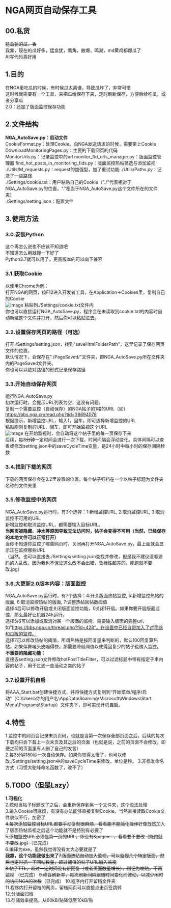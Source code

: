 # NGA网页自动保存工具

## 00.私货

~~猛盒犹的瓜，香~~  
我靠，现在的瓜好多，猛盒犹，鹰角，散爆，鸣潮，md黄鸡都爆瓜了  
AI写代码真好用  

## 1.目的

在NGA里吃瓜的时候，有时候瓜太离谱，导致瓜炸了，非常可惜  
这时候就需要有一个工具，来把瓜给保存下来，定时刷新保存，方便后续吃瓜，或者分享瓜  
2.0：还加了版面监控保存功能

## 2.文件结构

**NGA_AutoSave.py：启动文件**  
CookieFormat.py：处理Cookie。向NGA发送请求的时候，需要带上Cookie  
DownloadMonitoringPages.py：主要的下载网页的代码  
MonitorUrls.py：记录监控中的url
monitor_fid_urls_manager.py：版面监控管理器
find_hot_posts_in_monitoring_fids.py：版面监控热帖筛选与添加监视
./Utils/M_requests.py：request的加强型，加了重试功能
./Utils/Paths.py：记录了一些路径  
./Settings/cookie.txt：用户粘贴自己的Cookie（"./"代表相对于NGA_AutoSave.py的位置，"."相当于NGA_AutoSave.py这个文件所在的文件夹）  
./Settings/setting.json：配置文件  

## 3.使用方法

### 3.0.安装Python

这个再怎么说也不应该不知道吧  
不知道怎么用就搜一下好了  
Python3.7就可以用了，更高版本的可以向下兼容  

### 3.1.获取Cookie

以使用Chrome为例：  
打开NGA的网页，按F12进入开发者工具，在Application->Cookies里，复制自己的Cookie  
![image](https://github.com/soyussleet/NGA_AutoSave_Public/assets/164469268/064ece46-4111-4f92-bcdd-3b5f1e6daea9)
粘贴到./Settings/cookie.txt文件内  
你也可以直接运行NGA_AutoSave.py，程序会在未读取到cookie.txt的内容时自动新建这个文件并打开，然后你可以粘贴进去。

### 3.2.设置保存网页的路径（可选）

打开./Settings/setting.json，找到"saveHtmlFolderPath"，这里记录了保存网页文件的位置。  
默认情况下，会保存在"./PageSaved/"文件夹，即NGA_AutoSave.py所在文件夹内的PageSaved文件夹。  
你也可以以绝对路径的形式记录保存路径  

### 3.3.开始自动保存网页

运行NGA_AutoSave.py  
初次运行时，会提示URL列表为空，这没有问题。  
复制一个需要监控（自动保存）的NGA帖子的1楼的URL（如）https://bbs.nga.cn/read.php?tid=38694078  
根据提示，新增监控URL，输入1，回车，即可选择新增监控的URL  
粘贴刚刚复制的URL，回车，即可开始监视这个URL  
![image](https://github.com/soyussleet/NGA_AutoSave_Public/assets/164469268/d302528e-18d9-494b-a0f8-b6d605164b36)
在开始监视时，会自动将这个帖子里的每一页保存下来  
后续，每~~3分钟~~一定时间会进行一次下载，时间间隔会浮动变化。具体间隔可以查看或修改setting.json中的saveCycleTime变量，是24小时中每小时的保存间隔秒数    

### 3.4.找到下载的网页

下载的网页保存会在3.2里设置的位置，每个帖子归档在一个以帖子标题为文件夹名称的文件夹里  

### 3.5.修改监控中的网页

NGA_AutoSave.py运行时，有3个选择：1:新增监控URL, 2:取消监控URL, 3:取消监控不可用的URL  
新增监控和取消监控URL，都需要输入目标URL。  
**当网页被隐藏、冲水等原因导致无法访问时，帖子会变得不可用（当然，已经保存的本地文件可以正常打开）**  
当你不知道你监控了哪些网页时，关闭再打开NGA_AutoSave.py，最上面就会显示正在监控哪些URL  
（当然，也可以直接去./Settings/setting.json查找并修改，但是我不建议没看源码的人乱改。因为我也不保证这么改不会出错，鲁棒性超差的。能跑就不要改.jpg） 

### 3.6.大更新2.0版本内容：版面监控

NGA_AutoSave.py运行时，有7个选择：4:开关版面热帖监控, 5:新增监控热帖的版面, 6:取消监控热帖的版面, 7:调整热帖回帖数阈值  
选择4后可以修改开启或关闭版面监控功能，0关闭1开启。如果你要开启版面监控，那么最好让机器24h运行。  
选择5/6可以添加或取消对某一个版面的监控。需要输入版面的完整url，如"https://bbs.nga.cn/thread.php?fid=428"。在设置中已经自带加入了对手综和瓜版的监控。  
选择7可以修改热帖的阈值，所谓热帖是按回复量来判断的，默认100回复算热帖，如果伴舞嘎头皮嘎得快，那需要降低阈值以使得回复少的帖子也纳入监控。  
**不重要的隐藏功能：**  
直接去setting.json文件修改hotPostTitleFilter，可以过滤标题中带有指定子串内容的帖子，用于过滤一些活动之类的帖子  

### 3.7.设置开机自启

将AAA_Start.bat创建快捷方式，并将快捷方式复制到“开始菜单/程序/启动”（C:\Users\你的用户名\AppData\Roaming\Microsoft\Windows\Start Menu\Programs\Startup）文件夹下，即可实现开机自启。

## 4.特性

1.监控中的网页会记录末页页码，也就是当第一次保存全部页面之后，后续的每次下载均只会下载上一次末页及其之后的页面（也就是说，之前的页面不会修改，即便之前的页面里有人删了自己的发言）  
2.每3分钟180秒一次自动保存。如果你觉得太慢了，也可以修改./Settings/setting.json中的saveCycleTime来修改，单位是秒。 
3.非标准命名方式（习惯大驼峰命名函数了，改不了）

## 5.TODO（但是Lazy）

**1.可视化**  
2.貌似当帖子标题改了之后，会重新保存到另一个文件夹，这个没法处理  
3.输入Cookie很麻烦，有没有办法能够直接复制Cookie。当然直接读取Cookie文件貌似不行，加密了  
~~4.每次添加监控目标URL都要手动复制很麻烦，看看能不能简化操作~~好像既然加入了版面热帖监视之后这个功能就不是特别有必要了  
~~5.添加监控URL必须是第一页的URL，即没有&page=...，看看要不要改（能跑就不要改.jpg）~~（已完成）    
6.编译为exe，虽然我觉得没有太大必要就是了  
**我靠，这个功能我做出来了**~~7.版面热贴自动加入监视，可以监视几个特定版面，然后也定时抓一下回帖数量，超过阈值的帖子URL加入监视~~  
~~8.帖子TTL，超过一定时间没有新回复（或者页面数量增长），则记为坟贴，不再监视~~ （已完成） 
~~9.峰谷刷新率，每次刷新间隔跟随时间变化而波动，以减少闲时的访问NGA的次数~~（已完成） 
10.程序内打开留档文件夹  
11.程序内打开留档的网页，留档网页可以直接点击页签跳转   
12.分版面归档  
13.存储效率提高，从60kB/贴降低至10kB/贴    
